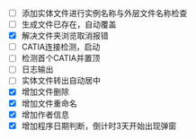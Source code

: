 - [ ] 添加实体文件进行实例名称与外层文件名称检查
- [ ] 生成文件已存在，自动覆盖
- [X] 解决文件夹浏览取消报错
- [ ] CATIA连接检测，启动
- [ ] 检测首个CATIA并置顶
- [ ] 日志输出
- [ ] 实体文件转出自动居中
- [X] 增加文件删除
- [X] 增加文件重命名
- [X] 增加作者信息
- [X] 增加程序日期判断，倒计时3天开始出现弹窗